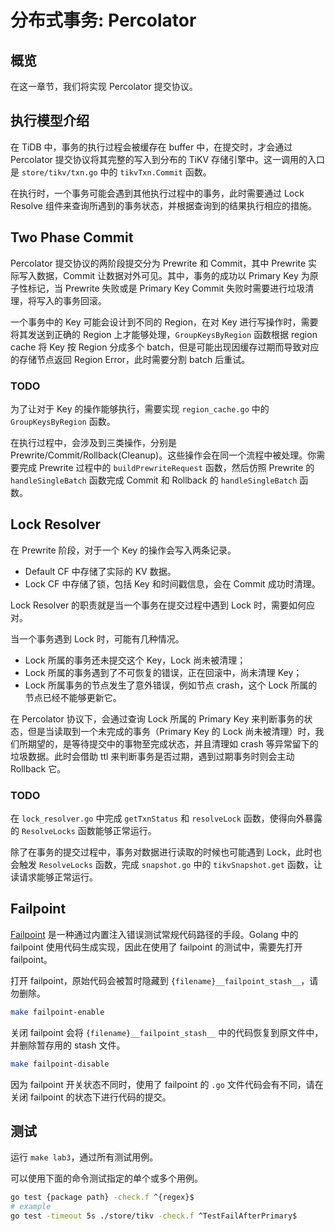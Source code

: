 # 分布式事务: Percolator

## 概览

在这一章节，我们将实现 Percolator 提交协议。

## 执行模型介绍

在 TiDB 中，事务的执行过程会被缓存在 buffer 中，在提交时，才会通过 Percolator 提交协议将其完整的写入到分布的 TiKV 存储引擎中。这一调用的入口是 `store/tikv/txn.go` 中的 `tikvTxn.Commit` 函数。

在执行时，一个事务可能会遇到其他执行过程中的事务，此时需要通过 Lock Resolve 组件来查询所遇到的事务状态，并根据查询到的结果执行相应的措施。

## Two Phase Commit

Percolator 提交协议的两阶段提交分为 Prewrite 和 Commit，其中 Prewrite 实际写入数据，Commit 让数据对外可见。其中，事务的成功以 Primary Key 为原子性标记，当 Prewrite 失败或是 Primary Key Commit 失败时需要进行垃圾清理，将写入的事务回滚。

一个事务中的 Key 可能会设计到不同的 Region，在对 Key 进行写操作时，需要将其发送到正确的 Region 上才能够处理，`GroupKeysByRegion` 函数根据 region cache 将 Key 按 Region 分成多个 batch，但是可能出现因缓存过期而导致对应的存储节点返回 Region Error，此时需要分割 batch 后重试。

### TODO

为了让对于 Key 的操作能够执行，需要实现 `region_cache.go` 中的 `GroupKeysByRegion` 函数。

在执行过程中，会涉及到三类操作，分别是 Prewrite/Commit/Rollback(Cleanup)。这些操作会在同一个流程中被处理。你需要完成 Prewrite 过程中的 `buildPrewriteRequest` 函数，然后仿照 Prewrite 的 `handleSingleBatch` 函数完成 Commit 和 Rollback 的 `handleSingleBatch` 函数。

## Lock Resolver

在 Prewrite 阶段，对于一个 Key 的操作会写入两条记录。

- Default CF 中存储了实际的 KV 数据。
- Lock CF 中存储了锁，包括 Key 和时间戳信息，会在 Commit 成功时清理。

Lock Resolver 的职责就是当一个事务在提交过程中遇到 Lock 时，需要如何应对。

当一个事务遇到 Lock 时，可能有几种情况。

- Lock 所属的事务还未提交这个 Key，Lock 尚未被清理；
- Lock 所属的事务遇到了不可恢复的错误，正在回滚中，尚未清理 Key；
- Lock 所属事务的节点发生了意外错误，例如节点 crash，这个 Lock 所属的节点已经不能够更新它。

在 Percolator 协议下，会通过查询 Lock 所属的 Primary Key 来判断事务的状态，但是当读取到一个未完成的事务（Primary Key 的 Lock 尚未被清理）时，我们所期望的，是等待提交中的事物至完成状态，并且清理如 crash 等异常留下的垃圾数据。此时会借助 ttl 来判断事务是否过期，遇到过期事务时则会主动 Rollback 它。

### TODO

在 `lock_resolver.go` 中完成 `getTxnStatus` 和 `resolveLock` 函数，使得向外暴露的 `ResolveLocks` 函数能够正常运行。

除了在事务的提交过程中，事务对数据进行读取的时候也可能遇到 Lock，此时也会触发 `ResolveLocks` 函数，完成 `snapshot.go` 中的 `tikvSnapshot.get` 函数，让读请求能够正常运行。

## Failpoint

[Failpoint](https://github.com/pingcap/failpoint) 是一种通过内置注入错误测试常规代码路径的手段。Golang 中的 failpoint 使用代码生成实现，因此在使用了 failpoint 的测试中，需要先打开 failpoint。

打开 failpoint，原始代码会被暂时隐藏到 `{filename}__failpoint_stash__`，请勿删除。

```sh
make failpoint-enable
```

关闭 failpoint 会将 `{filename}__failpoint_stash__` 中的代码恢复到原文件中，并删除暂存用的 stash 文件。

```sh
make failpoint-disable
```

因为 failpoint 开关状态不同时，使用了 failpoint 的 `.go` 文件代码会有不同，请在关闭 failpoint 的状态下进行代码的提交。

## 测试

运行 `make lab3`，通过所有测试用例。

可以使用下面的命令测试指定的单个或多个用例。

```sh
go test {package path} -check.f ^{regex}$
# example
go test -timeout 5s ./store/tikv -check.f ^TestFailAfterPrimary$
```
